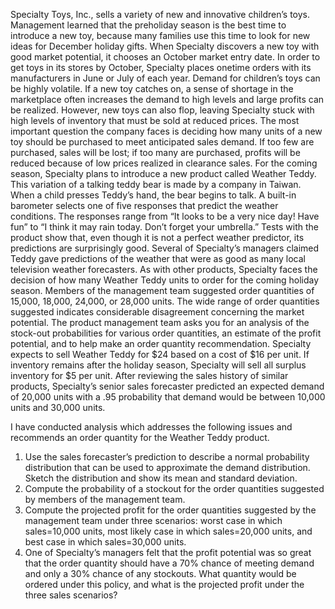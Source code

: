 Specialty Toys, Inc., sells a variety of new and innovative children’s toys. Management learned that the preholiday season is the best time to introduce a new toy, because many families use this time to look for new ideas for December holiday gifts. When Specialty discovers a new toy with good market potential, it chooses an October market entry date.
In order to get toys in its stores by October, Specialty places onetime orders with its manufacturers in June or July of each year. Demand for children’s toys can be highly volatile. If a new toy catches on, a sense of shortage in the marketplace often increases the demand to high levels and large profits can be realized. However, new toys can also flop, leaving Specialty stuck with high levels of inventory that must be sold at reduced prices. The most important question the company faces is deciding how many units of a new toy should be purchased to meet anticipated sales demand. If too few are purchased, sales will be lost; if too many are purchased, profits will be reduced because of low prices realized in clearance sales.
For the coming season, Specialty plans to introduce a new product called Weather Teddy. This variation of a talking teddy bear is made by a company in Taiwan. When a child presses Teddy’s hand, the bear begins to talk. A built-in barometer selects one of five responses that predict the weather conditions. The responses range from “It looks to be a very nice day! Have fun” to “I think it may rain today. Don’t forget your umbrella.” Tests with the product show that, even though it is not a perfect weather predictor, its predictions are surprisingly good. Several of Specialty’s managers claimed Teddy gave predictions of the weather that were as good as many local television weather forecasters.
As with other products, Specialty faces the decision of how many Weather Teddy units to order for the coming holiday season. Members of the management team suggested order quantities of 15,000, 18,000, 24,000, or 28,000 units. The wide range of order quantities suggested indicates considerable disagreement concerning the market potential. The product management team asks you for an analysis of the stock-out probabilities for various order quantities, an estimate of the profit potential, and to help make an order quantity recommendation. Specialty expects to sell Weather Teddy for $24 based on a cost of $16 per unit. If inventory remains after the holiday season, Specialty will sell all surplus inventory for $5 per unit. After reviewing the sales history of similar products, Specialty’s senior sales forecaster predicted an expected demand of 20,000 units with a .95 probability that demand would be between 10,000 units and 30,000 units.

I have conducted analysis which addresses the following issues and recommends an order quantity for the Weather Teddy product.
1. Use the sales forecaster’s prediction to describe a normal probability distribution that can be used to approximate the demand distribution. Sketch the distribution and show its mean and standard deviation. 
2. Compute the probability of a stockout for the order quantities suggested by members of the management team. 
3. Compute the projected profit for the order quantities suggested by the management team under three scenarios: worst case in which sales=10,000 units, most likely case in which sales=20,000 units, and best case in which sales=30,000 units. 
4. One of Specialty’s managers felt that the profit potential was so great that the order quantity should have a 70% chance of meeting demand and only a 30% chance of any stockouts. What quantity would be ordered under this policy, and what is the projected profit under the three sales scenarios? 
